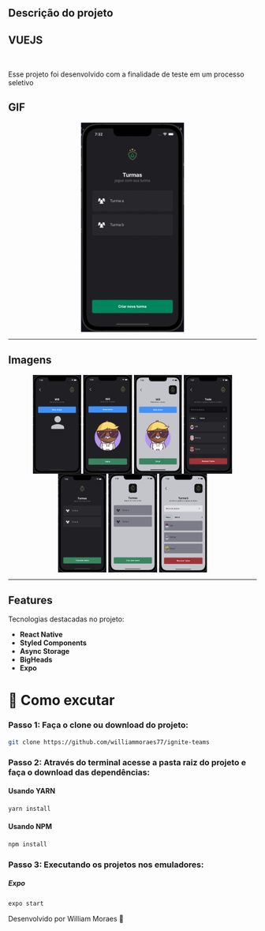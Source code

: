 <h1 align="center">

## Descrição do projeto

## VUEJS

<br>

</h1>

<p>Esse projeto foi desenvolvido com a finalidade de teste em um processo seletivo</p>

## GIF

<div align="center">
  <img align="center" src="https://github.com/williammoraes77/ignite-teams/blob/main/assets/ignite.gif" alt="App theme" height="425">
</div>

<hr />

## Imagens

<div align="center">
  <img align="center" src="https://github.com/williammoraes77/ignite-teams/blob/main/assets/items1-dark.png" alt="App theme" height="200">
  <img align="center" src="https://github.com/williammoraes77/ignite-teams/blob/main/assets/items2-dark.png" alt="App theme" height="200">
  <img align="center" src="https://github.com/williammoraes77/ignite-teams/blob/main/assets/items2-light.png" alt="App theme" height="200">
  <img align="center" src="https://github.com/williammoraes77/ignite-teams/blob/main/assets/items3-dark.png" alt="App theme" height="200">
  <img align="center" src="https://github.com/williammoraes77/ignite-teams/blob/main/assets/items4-dark.png" alt="App theme" height="200">
  <img align="center" src="https://github.com/williammoraes77/ignite-teams/blob/main/assets/items4-light.png" alt="App theme" height="200">
  <img align="center" src="https://github.com/williammoraes77/ignite-teams/blob/main/assets/items5-light.png" alt="App theme" height="200">
</div>

<hr />

## Features

[//]: # "Add the features of your project here:"

Tecnologias destacadas no projeto:

- **React Native**
- **Styled Components**
- **Async Storage**
- **BigHeads**
- **Expo**

# 🤔 Como excutar

### Passo 1: Faça o clone ou download do projeto:

```sh
git clone https://github.com/williammoraes77/ignite-teams
```

### Passo 2: Através do terminal acesse a pasta raiz do projeto e faça o download das dependências:

#### Usando YARN

```sh
yarn install
```

#### Usando NPM

```sh
npm install
```

### Passo 3: Executando os projetos nos emuladores:

##### Expo

```sh
expo start
```

Desenvolvido por William Moraes 🚀
